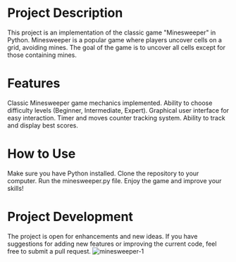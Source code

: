 # Project Description
This project is an implementation of the classic game "Minesweeper" in Python. Minesweeper is a popular game where players uncover cells on a grid, avoiding mines. The goal of the game is to uncover all cells except for those containing mines.

# Features
Classic Minesweeper game mechanics implemented.
Ability to choose difficulty levels (Beginner, Intermediate, Expert).
Graphical user interface for easy interaction.
Timer and moves counter tracking system.
Ability to track and display best scores.

# How to Use

Make sure you have Python installed.
Clone the repository to your computer.
Run the minesweeper.py file.
Enjoy the game and improve your skills!

# Project Development
The project is open for enhancements and new ideas. If you have suggestions for adding new features or improving the current code, feel free to submit a pull request.
![minesweeper-1](https://github.com/user-attachments/assets/b7388535-ccd9-4ef5-843f-aed29adcdf04)
